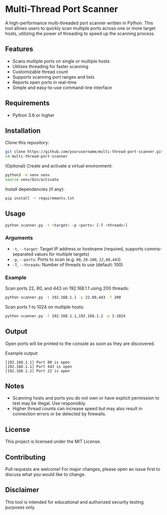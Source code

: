 # Multi-Thread Port Scanner

A high-performance multi-threaded port scanner written in Python. This tool allows users to quickly scan multiple ports across one or more target hosts, utilizing the power of threading to speed up the scanning process.

## Features

- Scans multiple ports on single or multiple hosts
- Utilizes threading for faster scanning
- Customizable thread count
- Supports scanning port ranges and lists
- Reports open ports in real-time
- Simple and easy-to-use command-line interface

## Requirements

- Python 3.6 or higher

## Installation

Clone this repository:

```bash
git clone https://github.com/yourusername/multi-thread-port-scanner.git
cd multi-thread-port-scanner
```

(Optional) Create and activate a virtual environment:

```bash
python3 -m venv venv
source venv/bin/activate
```

Install dependencies (if any):

```bash
pip install -r requirements.txt
```

## Usage

```bash
python scanner.py -t <target> -p <ports> [-T <threads>]
```

### Arguments

- `-t`, `--target`: Target IP address or hostname (required, supports comma-separated values for multiple targets)
- `-p`, `--ports`: Ports to scan (e.g. `80`, `20-100`, `22,80,443`)
- `-T`, `--threads`: Number of threads to use (default: 100)

### Example

Scan ports 22, 80, and 443 on 192.168.1.1 using 200 threads:

```bash
python scanner.py -t 192.168.1.1 -p 22,80,443 -T 200
```

Scan ports 1 to 1024 on multiple hosts:

```bash
python scanner.py -t 192.168.1.1,192.168.1.2 -p 1-1024
```

## Output

Open ports will be printed to the console as soon as they are discovered.

Example output:

```
[192.168.1.1] Port 80 is open
[192.168.1.1] Port 443 is open
[192.168.1.2] Port 22 is open
```

## Notes

- Scanning hosts and ports you do not own or have explicit permission to test may be illegal. Use responsibly.
- Higher thread counts can increase speed but may also result in connection errors or be detected by firewalls.

## License

This project is licensed under the MIT License.

## Contributing

Pull requests are welcome! For major changes, please open an issue first to discuss what you would like to change.

## Disclaimer

This tool is intended for educational and authorized security testing purposes only.
